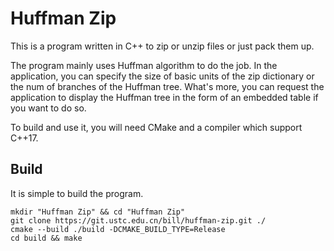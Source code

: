 # Huffman Zip

This is a program written in C++ to zip or unzip files or just pack them up.

The program mainly uses Huffman algorithm to do the job. In the application, 
you can specify the size of basic units of the zip dictionary or the num of branches
of the Huffman tree. What's more, you can request the application to 
display the Huffman tree in the form of an embedded table if you want to do so.

To build and use it, you will need CMake and a compiler which support C++17.

## Build

It is simple to build the program.

```shell
mkdir "Huffman Zip" && cd "Huffman Zip"
git clone https://git.ustc.edu.cn/bill/huffman-zip.git ./
cmake --build ./build -DCMAKE_BUILD_TYPE=Release
cd build && make
```
